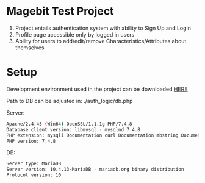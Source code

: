 # Magebit Test Project

1. Project entails authentication system with ability to Sign Up and Login
2. Profile page accessible only by logged in users
3. Ability for users to add/edit/remove Characteristics/Attributes about themselves

# Setup

Development environment used in the project can be downloaded [HERE](https://www.apachefriends.org/index.html)

Path to DB can be adjusted in: ./auth_logic/db.php

Server:

```bash
Apache/2.4.43 (Win64) OpenSSL/1.1.1g PHP/7.4.8
Database client version: libmysql - mysqlnd 7.4.8
PHP extension: mysqli Documentation curl Documentation mbstring Documentation
PHP version: 7.4.8
```

DB:

```bash
Server type: MariaDB
Server version: 10.4.13-MariaDB - mariadb.org binary distribution
Protocol version: 10
```
